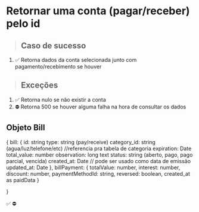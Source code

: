 # Retornar uma conta (pagar/receber) pelo id

> ## Caso de sucesso

1. ✅ Retorna dados da conta selecionada junto com pagamento/recebimento se houver

> ## Exceções
1. ✅ Retorna nulo se não existir a conta
2. ⛔ Retorna 500 se houver alguma falha na hora de consultar os dados


## Objeto Bill
{
  bill: {
  	id: string
    type: string (pay/receive)
    category_id: string (agua/luz/telefone/etc) //referencia pra tabela de categoria
    expiration: Date
    total_value: number
    observation: long text
    status: string (aberto, pago, pago parcial, vencida)
    created_at: Date // pode ser usado como data de emissão
    updated_at: Date
  },
  billPayment: {
    totalValue: number,
    interest: number,
    discount: number,
    paymentMethodId: string,
    reversed: boolean,
    created_at as paidData
  }

}

✅
⛔